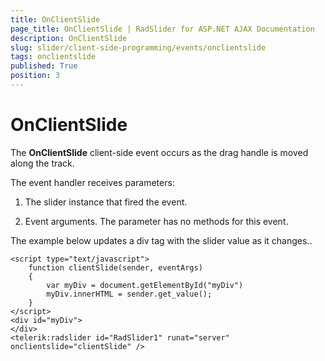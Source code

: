 ```yaml
---
title: OnClientSlide
page_title: OnClientSlide | RadSlider for ASP.NET AJAX Documentation
description: OnClientSlide
slug: slider/client-side-programming/events/onclientslide
tags: onclientslide
published: True
position: 3
---
```


# OnClientSlide

The **OnClientSlide** client-side event occurs as the drag handle is moved along the track.

The event handler receives parameters:

1. The slider instance that fired the event.

1. Event arguments. The parameter has no methods for this event.

The example below updates a div tag with the slider value as it changes..

````ASP.NET
<script type="text/javascript">
	function clientSlide(sender, eventArgs)
	{
		var myDiv = document.getElementById("myDiv")
		myDiv.innerHTML = sender.get_value();
	}
</script>
<div id="myDiv">
</div>
<telerik:radslider id="RadSlider1" runat="server" onclientslide="clientSlide" />
````


